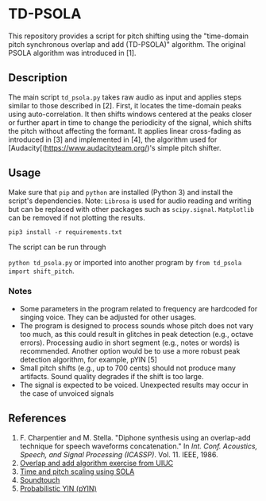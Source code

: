 # TD-PSOLA
This repository provides a script for pitch shifting using the "time-domain pitch synchronous overlap and add (TD-PSOLA)" algorithm. The original PSOLA algorithm was introduced in [1].

## Description
The main script ```td_psola.py``` takes raw audio as input and applies steps similar to those described in [2]. First, it locates the time-domain peaks using auto-correlation. It then shifts windows centered at the peaks closer or further apart in time to change the periodicity of the signal, which shifts the pitch without affecting the formant. It applies linear cross-fading as introduced in [3] and implemented in [4], the algorithm used for [Audacity[(https://www.audacityteam.org/)'s simple pitch shifter. 

## Usage
Make sure that ```pip``` and ```python``` are installed (Python 3) and install the script's dependencies. Note: ```Librosa``` is used for audio reading and writing but can be replaced with other packages such as ```scipy.signal```. ```Matplotlib``` can be removed if not plotting the results. 

```
pip3 install -r requirements.txt
```

The script can be run through

```python td_psola.py``` or imported into another program by ```from td_psola import shift_pitch```.

### Notes
- Some parameters in the program related to frequency are hardcoded for singing voice. They can be adjusted for other usages.
- The program is designed to process sounds whose pitch does not vary too much, as this could result in glitches in peak detection (e.g., octave errors). Processing audio in short segment (e.g., notes or words) is recommended. Another option would be to use a more robust peak detection algorithm, for example, pYIN [5]
- Small pitch shifts (e.g., up to 700 cents) should not produce many artifacts. Sound quality degrades if the shift is too large.
- The signal is expected to be voiced. Unexpected results may occur in the case of unvoiced signals

## References
1. F. Charpentier and M. Stella. "Diphone synthesis using an overlap-add technique for speech waveforms concatenation." In *Int. Conf. Acoustics, Speech, and Signal Processing (ICASSP)*. Vol. 11. IEEE, 1986. 
2. [Overlap and add algorithm exercise from UIUC](https://courses.engr.illinois.edu/ece420/lab5/lab/#overlap-add-algorithm)
3. [Time and pitch scaling using SOLA](https://www.surina.net/article/time-and-pitch-scaling.html)
4. [Soundtouch](https://gitlab.com/soundtouch)
5. [Probabilistic YIN (pYIN)](https://code.soundsoftware.ac.uk/projects/pyin)
